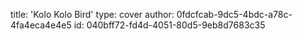 title: 'Kolo Kolo Bird'
type: cover
author: 0fdcfcab-9dc5-4bdc-a78c-4fa4eca4e4e5
id: 040bff72-fd4d-4051-80d5-9eb8d7683c35
